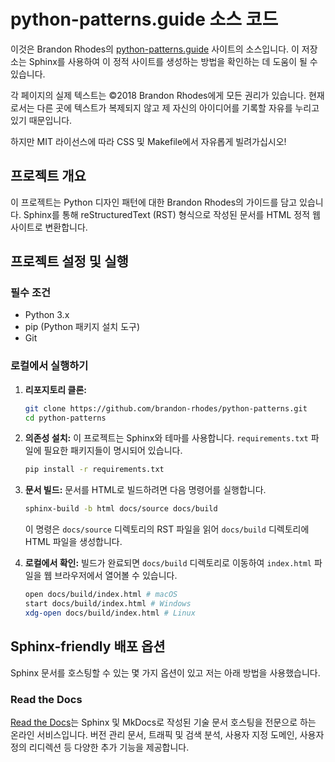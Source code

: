 # python-patterns.guide 소스 코드

이것은 Brandon Rhodes의 [python-patterns.guide](http://python-patterns.guide/) 사이트의 소스입니다. 이 저장소는 Sphinx를 사용하여 이 정적 사이트를 생성하는 방법을 확인하는 데 도움이 될 수 있습니다.

각 페이지의 실제 텍스트는 ©2018 Brandon Rhodes에게 모든 권리가 있습니다. 현재로서는 다른 곳에 텍스트가 복제되지 않고 제 자신의 아이디어를 기록할 자유를 누리고 있기 때문입니다.

하지만 MIT 라이선스에 따라 CSS 및 Makefile에서 자유롭게 빌려가십시오\!

## 프로젝트 개요

이 프로젝트는 Python 디자인 패턴에 대한 Brandon Rhodes의 가이드를 담고 있습니다. Sphinx를 통해 reStructuredText (RST) 형식으로 작성된 문서를 HTML 정적 웹사이트로 변환합니다.

## 프로젝트 설정 및 실행

### 필수 조건

  * Python 3.x
  * pip (Python 패키지 설치 도구)
  * Git

### 로컬에서 실행하기

1.  **리포지토리 클론:**

    ```bash
    git clone https://github.com/brandon-rhodes/python-patterns.git
    cd python-patterns
    ```

2.  **의존성 설치:**
    이 프로젝트는 Sphinx와 테마를 사용합니다. `requirements.txt` 파일에 필요한 패키지들이 명시되어 있습니다.

    ```bash
    pip install -r requirements.txt
    ```

3.  **문서 빌드:**
    문서를 HTML로 빌드하려면 다음 명령어를 실행합니다.

    ```bash
    sphinx-build -b html docs/source docs/build
    ```

    이 명령은 `docs/source` 디렉토리의 RST 파일을 읽어 `docs/build` 디렉토리에 HTML 파일을 생성합니다.

4.  **로컬에서 확인:**
    빌드가 완료되면 `docs/build` 디렉토리로 이동하여 `index.html` 파일을 웹 브라우저에서 열어볼 수 있습니다.

    ```bash
    open docs/build/index.html # macOS
    start docs/build/index.html # Windows
    xdg-open docs/build/index.html # Linux
    ```

## Sphinx-friendly 배포 옵션

Sphinx 문서를 호스팅할 수 있는 몇 가지 옵션이 있고 저는 아래 방법을 사용했습니다.

### Read the Docs

[Read the Docs](https://readthedocs.org/)는 Sphinx 및 MkDocs로 작성된 기술 문서 호스팅을 전문으로 하는 온라인 서비스입니다. 버전 관리 문서, 트래픽 및 검색 분석, 사용자 지정 도메인, 사용자 정의 리디렉션 등 다양한 추가 기능을 제공합니다.
